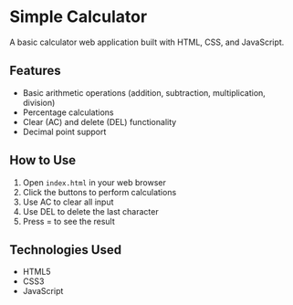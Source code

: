 # Simple Calculator

A basic calculator web application built with HTML, CSS, and JavaScript.

## Features
- Basic arithmetic operations (addition, subtraction, multiplication, division)
- Percentage calculations
- Clear (AC) and delete (DEL) functionality
- Decimal point support

## How to Use
1. Open `index.html` in your web browser
2. Click the buttons to perform calculations
3. Use AC to clear all input
4. Use DEL to delete the last character
5. Press = to see the result

## Technologies Used
- HTML5
- CSS3
- JavaScript 